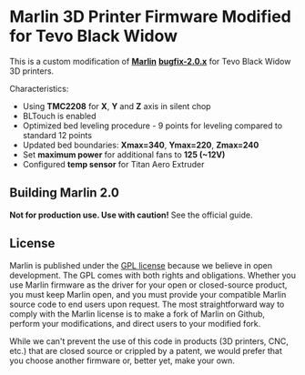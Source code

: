 # Marlin 3D Printer Firmware Modified for Tevo Black Widow

This is a custom modification of [**Marlin**](http://marlinfw.org/) [**bugfix-2.0.x**](https://github.com/MarlinFirmware/Marlin/tree/bugfix-2.0.x) for Tevo Black Widow 3D printers.

Characteristics:
- Using **TMC2208** for **X**, **Y** and **Z** axis in silent chop
- BLTouch is enabled
- Optimized bed leveling procedure - 9 points for leveling compared to standard 12 points
- Updated bed boundaries: **Xmax=340**, **Ymax=220**, **Zmax=240**
- Set **maximum power** for additional fans to **125 (~12V)**
- Configured **temp sensor** for Titan Aero Extruder

## Building Marlin 2.0

__Not for production use. Use with caution!__
See the official guide.

## License

Marlin is published under the [GPL license](/LICENSE) because we believe in open development. The GPL comes with both rights and obligations. Whether you use Marlin firmware as the driver for your open or closed-source product, you must keep Marlin open, and you must provide your compatible Marlin source code to end users upon request. The most straightforward way to comply with the Marlin license is to make a fork of Marlin on Github, perform your modifications, and direct users to your modified fork.

While we can't prevent the use of this code in products (3D printers, CNC, etc.) that are closed source or crippled by a patent, we would prefer that you choose another firmware or, better yet, make your own.
